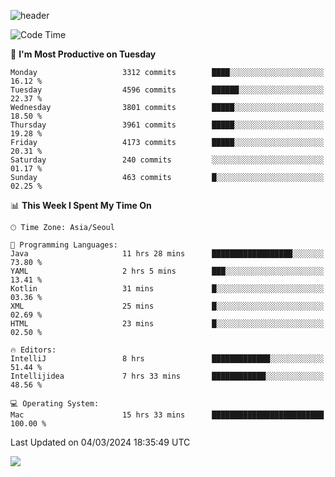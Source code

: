 ![header](https://capsule-render.vercel.app/api?type=Egg&color=timeAuto&height=300&section=header&text=PoPo&fontSize=90&animation=fadeIn)

  <!--START_SECTION:waka-->
![Code Time](http://img.shields.io/badge/Code%20Time-1%2C513%20hrs%2013%20mins-blue)

📅 **I'm Most Productive on Tuesday** 

```text
Monday                   3312 commits        ████░░░░░░░░░░░░░░░░░░░░░   16.12 % 
Tuesday                  4596 commits        ██████░░░░░░░░░░░░░░░░░░░   22.37 % 
Wednesday                3801 commits        █████░░░░░░░░░░░░░░░░░░░░   18.50 % 
Thursday                 3961 commits        █████░░░░░░░░░░░░░░░░░░░░   19.28 % 
Friday                   4173 commits        █████░░░░░░░░░░░░░░░░░░░░   20.31 % 
Saturday                 240 commits         ░░░░░░░░░░░░░░░░░░░░░░░░░   01.17 % 
Sunday                   463 commits         █░░░░░░░░░░░░░░░░░░░░░░░░   02.25 % 
```


📊 **This Week I Spent My Time On** 

```text
🕑︎ Time Zone: Asia/Seoul

💬 Programming Languages: 
Java                     11 hrs 28 mins      ██████████████████░░░░░░░   73.80 % 
YAML                     2 hrs 5 mins        ███░░░░░░░░░░░░░░░░░░░░░░   13.41 % 
Kotlin                   31 mins             █░░░░░░░░░░░░░░░░░░░░░░░░   03.36 % 
XML                      25 mins             █░░░░░░░░░░░░░░░░░░░░░░░░   02.69 % 
HTML                     23 mins             █░░░░░░░░░░░░░░░░░░░░░░░░   02.50 % 

🔥 Editors: 
IntelliJ                 8 hrs               █████████████░░░░░░░░░░░░   51.44 % 
Intellijidea             7 hrs 33 mins       ████████████░░░░░░░░░░░░░   48.56 % 

💻 Operating System: 
Mac                      15 hrs 33 mins      █████████████████████████   100.00 % 
```


 Last Updated on 04/03/2024 18:35:49 UTC
<!--END_SECTION:waka-->



<img src="https://capsule-render.vercel.app/api?type=Egg&color=timeAuto&height=300&section=footer&text=PoPo&fontSize=90&animation=fadeIn&reversal=true" />
